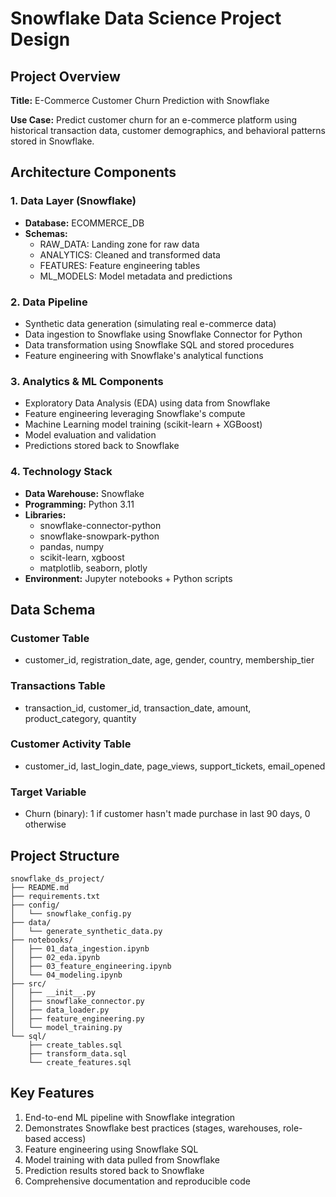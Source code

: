 # Snowflake Data Science Project Design

## Project Overview
**Title:** E-Commerce Customer Churn Prediction with Snowflake

**Use Case:** Predict customer churn for an e-commerce platform using historical transaction data, customer demographics, and behavioral patterns stored in Snowflake.

## Architecture Components

### 1. Data Layer (Snowflake)
- **Database:** ECOMMERCE_DB
- **Schemas:**
  - RAW_DATA: Landing zone for raw data
  - ANALYTICS: Cleaned and transformed data
  - FEATURES: Feature engineering tables
  - ML_MODELS: Model metadata and predictions

### 2. Data Pipeline
- Synthetic data generation (simulating real e-commerce data)
- Data ingestion to Snowflake using Snowflake Connector for Python
- Data transformation using Snowflake SQL and stored procedures
- Feature engineering with Snowflake's analytical functions

### 3. Analytics & ML Components
- Exploratory Data Analysis (EDA) using data from Snowflake
- Feature engineering leveraging Snowflake's compute
- Machine Learning model training (scikit-learn + XGBoost)
- Model evaluation and validation
- Predictions stored back to Snowflake

### 4. Technology Stack
- **Data Warehouse:** Snowflake
- **Programming:** Python 3.11
- **Libraries:**
  - snowflake-connector-python
  - snowflake-snowpark-python
  - pandas, numpy
  - scikit-learn, xgboost
  - matplotlib, seaborn, plotly
- **Environment:** Jupyter notebooks + Python scripts

## Data Schema

### Customer Table
- customer_id, registration_date, age, gender, country, membership_tier

### Transactions Table
- transaction_id, customer_id, transaction_date, amount, product_category, quantity

### Customer Activity Table
- customer_id, last_login_date, page_views, support_tickets, email_opened

### Target Variable
- Churn (binary): 1 if customer hasn't made purchase in last 90 days, 0 otherwise

## Project Structure
```
snowflake_ds_project/
├── README.md
├── requirements.txt
├── config/
│   └── snowflake_config.py
├── data/
│   └── generate_synthetic_data.py
├── notebooks/
│   ├── 01_data_ingestion.ipynb
│   ├── 02_eda.ipynb
│   ├── 03_feature_engineering.ipynb
│   └── 04_modeling.ipynb
├── src/
│   ├── __init__.py
│   ├── snowflake_connector.py
│   ├── data_loader.py
│   ├── feature_engineering.py
│   └── model_training.py
└── sql/
    ├── create_tables.sql
    ├── transform_data.sql
    └── create_features.sql
```

## Key Features
1. End-to-end ML pipeline with Snowflake integration
2. Demonstrates Snowflake best practices (stages, warehouses, role-based access)
3. Feature engineering using Snowflake SQL
4. Model training with data pulled from Snowflake
5. Prediction results stored back to Snowflake
6. Comprehensive documentation and reproducible code

